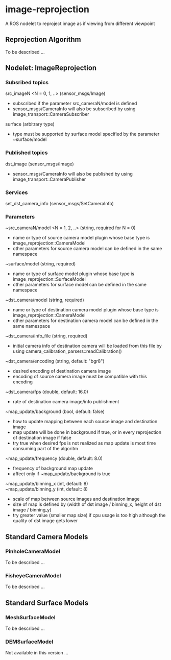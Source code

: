 # image-reprojection
A ROS nodelet to reproject image as if viewing from different viewpoint

## Reprojection Algorithm
To be described ...

## Nodelet: ImageReprojection

### Subsribed topics
src_imageN <N = 0, 1, ..> (sensor_msgs/Image)
* subscribed if the parameter src_cameraN/model is defined
* sensor_msgs/CameraInfo will also be subscribed by using image_transport::CameraSubscriber

surface (arbitrary type)
* type must be supported by surface model specified by the parameter ~surface/model

### Published topics
dst_image (sensor_msgs/Image)
* sensor_msgs/CameraInfo will also be published by using image_transport::CameraPublisher

### Services
set_dst_camera_info (sensor_msgs/SetCameraInfo)

### Parameters
~src_cameraN/model <N = 1, 2, ..> (string, required for N = 0)
* name or type of source camera model plugin whose base type is image_reprojection::CameraModel
* other parameters for source camera model can be defined in the same namespace

~surface/model (string, required)
* name or type of surface model plugin whose base type is image_reprojection::SurfaceModel
* other parameters for surface model can be defined in the same namespace

~dst_camera/model (string, required)
* name or type of destination camera model plugin whose base type is image_reprojection::CameraModel
* other parameters for destination camera model can be defined in the same namespace

~dst_camera/info_file (string, required)
* initial camera info of destination camera will be loaded from this file by using camera_calibration_parsers::readCalibration()

~dst_camera/encoding (string, default: "bgr8")
* desired encoding of destination camera image
* encoding of source camera image must be compatible with this encoding

~dst_camera/fps (double, default: 16.0)
* rate of destination camera image/info publishment

~map_update/background (bool, default: false)
* how to update mapping between each source image and destination image
* map update will be done in background if true, or in every reprojection of destination image if false
* try true when desired fps is not realized as map update is most time consuming part of the algoritm

~map_update/frequency (double, default: 8.0)
* frequency of background map update
* affect only if ~map_update/background is true

~map_update/binning_x (int, default: 8)\
~map_update/binning_y (int, default: 8)
* scale of map between source images and destination image
* size of map is defined by (width of dst image / binning_x, height of dst image / binning_y)
* try greater value (smaller map size) if cpu usage is too high although the quality of dst image gets lower

## Standard Camera Models

### PinholeCameraModel
To be described ...

### FisheyeCameraModel
To be described ...

## Standard Surface Models

### MeshSurfaceModel
To be described ...

### DEMSurfaceModel
Not available in this version ...
